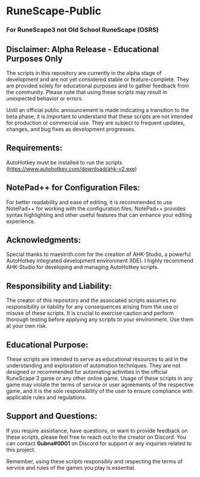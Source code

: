 # RuneScape-Public
### For **RuneScape3** not Old School RuneScape (OSRS)

## Disclaimer: Alpha Release - Educational Purposes Only

The scripts in this repository are currently in the alpha stage of development and are not yet considered stable or feature-complete. They are provided solely for educational purposes and to gather feedback from the community. Please note that using these scripts may result in unexpected behavior or errors.

Until an official public announcement is made indicating a transition to the beta phase, it is important to understand that these scripts are not intended for production or commercial use. They are subject to frequent updates, changes, and bug fixes as development progresses.

## Requirements:

AutoHotkey must be installed to run the scripts
(https://www.autohotkey.com/download/ahk-v2.exe)

## NotePad++ for Configuration Files:

For better readability and ease of editing, it is recommended to use NotePad++ for working with the configuration files. NotePad++ provides syntax highlighting and other useful features that can enhance your editing experience.

## Acknowledgments:

Special thanks to maestrith.com for the creation of AHK-Studio, a powerful AutoHotkey integrated development environment (IDE). I highly recommend AHK-Studio for developing and managing AutoHotkey scripts.

## Responsibility and Liability:

The creator of this repository and the associated scripts assumes no responsibility or liability for any consequences arising from the use or misuse of these scripts. It is crucial to exercise caution and perform thorough testing before applying any scripts to your environment. Use them at your own risk.

## Educational Purpose:

These scripts are intended to serve as educational resources to aid in the understanding and exploration of automation techniques. They are not designed or recommended for automating activities in the official RuneScape 3 game or any other online game. Usage of these scripts in any game may violate the terms of service or user agreements of the respective game, and it is the sole responsibility of the user to ensure compliance with applicable rules and regulations.

## Support and Questions:

If you require assistance, have questions, or want to provide feedback on these scripts, please feel free to reach out to the creator on Discord. You can contact **Gubna#0001** on Discord for support or any inquiries related to this project.

Remember, using these scripts responsibly and respecting the terms of service and rules of the games you play is essential.
